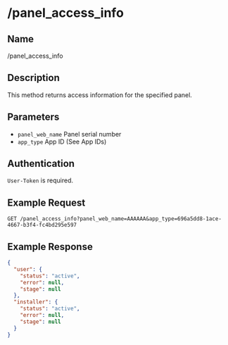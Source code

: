 # /panel_access_info

## Name
/panel_access_info

## Description
This method returns access information for the specified panel.

## Parameters
- `panel_web_name` Panel serial number
- `app_type` App ID (See App IDs)

## Authentication
`User-Token` is required.

## Example Request
`GET /panel_access_info?panel_web_name=AAAAAA&app_type=696a5dd8-1ace-4667-b3f4-fc4bd295e597`

## Example Response
```json
{
  "user": {
    "status": "active",
    "error": null,
    "stage": null
  },
  "installer": {
    "status": "active",
    "error": null,
    "stage": null
  }
}
```
